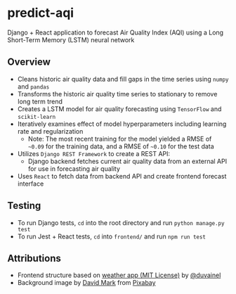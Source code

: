 # predict-aqi
Django + React application to forecast Air Quality Index (AQI) using a Long Short-Term Memory (LSTM) neural network

## Overview
- Cleans historic air quality data and fill gaps in the time series using `numpy` and `pandas`
- Transforms the historic air quality time series to stationary to remove long term trend
- Creates a LSTM model for air quality forecasting using `TensorFlow` and `scikit-learn`
- Iteratively examines effect of model hyperparameters including learning rate and regularization
  - Note: The most recent training for the model yielded a RMSE of `~0.09` for the training data, and a RMSE of `~0.10` for the test data
- Utilizes `Django REST Framework` to create a REST API:
  - Django backend fetches current air quality data from an external API for use in forecasting air quality
 - Uses `React` to fetch data from backend API and create frontend forecast interface

## Testing
 - To run Django tests, `cd` into the root directory and run `python manage.py test`
 - To run Jest + React tests, `cd` into `frontend/` and run `npm run test`
 
## Attributions
- Frontend structure based on <a href="https://github.com/duvainel/weather-app">weather app (MIT License)</a> by <a href="https://github.com/duvainel">@duvainel</a>
- Background image by <a href="https://pixabay.com/users/12019-12019/?utm_source=link-attribution&amp;utm_medium=referral&amp;utm_campaign=image&amp;utm_content=2184940">David Mark</a> from <a href="https://pixabay.com//?utm_source=link-attribution&amp;utm_medium=referral&amp;utm_campaign=image&amp;utm_content=2184940">Pixabay</a>

